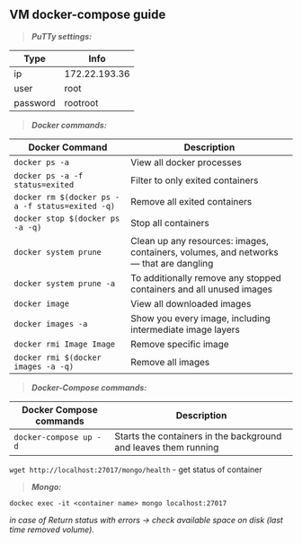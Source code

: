 ## VM docker-compose guide

> **_PuTTy settings:_**

Type | Info
------------ | -------------
ip | 172.22.193.36
user | root
password | rootroot



> **_Docker commands:_**

Docker Command | Description
------------ | -------------
`docker ps -a` | View all docker processes
`docker ps -a -f status=exited` | Filter to only exited containers
`docker rm $(docker ps -a -f status=exited -q)` | Remove all exited containers
`docker stop $(docker ps -a -q)` | Stop all containers
`docker system prune` | Clean up any resources: images, containers, volumes, and networks — that are dangling
`docker system prune -a` | To additionally remove any stopped containers and all unused images
`docker image` | View all downloaded images
`docker images -a` | Show you every image, including intermediate image layers
`docker rmi Image Image` | Remove specific image
`docker rmi $(docker images -a -q)` | Remove all images
 

> **_Docker-Compose commands:_** 

 Docker Compose commands | Description
------------ | -------------
`docker-compose up -d` | Starts the containers in the background and leaves them running

`wget http://localhost:27017/mongo/health` - get status of container



> **_Mongo:_**

`dockec exec -it <container name> mongo localhost:27017`


_in case of Return status with errors -> check available space on disk (last time removed volume)._
